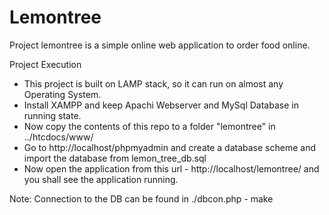 # Lemontree
Project lemontree is a simple online web application to order food online.

Project Execution
* This project is built on LAMP stack, so it can run on almost any Operating System. 
* Install XAMPP and keep Apachi Webserver and MySql Database in running state.
* Now copy the contents of this repo to a folder "lemontree" in ../htcdocs/www/
* Go to http://localhost/phpmyadmin and create a database scheme and import the database from lemon_tree_db.sql
* Now open the application from this url - http://localhost/lemontree/ and you shall see the application running.

Note: Connection to the DB can be found in ./dbcon.php - make
